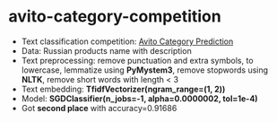 # avito-category-competition

- Text classification competition: [Avito Category Prediction](https://www.kaggle.com/competitions/avito-category-prediction)
- Data: Russian products name with description
- Text preprocessing: remove punctuation and extra symbols, to lowercase, lemmatize using __PyMystem3__, remove stopwords using __NLTK__, remove short words with length < 3
- Text embedding: __TfidfVectorizer(ngram_range=(1, 2))__
- Model: __SGDClassifier(n_jobs=-1, alpha=0.0000002, tol=1e-4)__
- Got __second place__ with accuracy=0.91686
